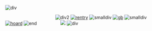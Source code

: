 ![div](https://files.catbox.moe/c18hze.jpg)

 ‎ ‎ ‎ ‎ ‎ ‎ ‎ ‎ ‎ ‎ ‎ ‎  ‎ ‎ ‎ ‎ ‎ ‎ ‎‎ ‎ ‎ ‎ ‎ ‎ ‎ ‎ ‎ ‎ ‎ ‎ ‎ ‎ ‎ ‎ ‎ ‎  ‎ ‎ ‎ ‎  ![div2](https://cdn.discordapp.com/emojis/1122267392890908867.webp?size=28&quality=lossless) [![rentry](https://i.imgur.com/Zv1Ktfq.png)](https://rentry.co/strain) ![smalldiv](https://cdn.discordapp.com/emojis/1125564159988355162.webp?size=28&quality=lossless)  [![gb](https://i.imgur.com/gmHqazM.png)](https://strain.123guestbook.com/) ![smalldiv](https://cdn.discordapp.com/emojis/1125564159988355162.webp?size=28&quality=lossless)  [![hoard](https://i.imgur.com/ven1qTu.png)](https://rentry.co/terrancehoard) ![end](https://files.catbox.moe/axzxxw.png)
 ‎ ‎ ‎ ‎ ‎ ‎ ‎ ‎ ‎ ‎ ‎ ‎  ‎ ‎ ‎ ‎ ‎ ‎ ‎ ‎ ‎ ‎ ‎ ‎  ‎ ‎ ‎ ‎ ‎ ‎ ‎ ‎ ‎ ‎ ‎ ‎ ‎ ‎ ‎ ‎ ‎ ‎ ‎ ‎  ‎ ‎ ‎ ‎ ‎ ‎ ‎ ‎ ‎ ‎ ‎ ‎  ‎ ‎ ‎ ‎ ‎ ‎ ‎ ‎ ‎ ‎ ‎ ‎ ‎ ‎ ‎ ‎ ‎ ‎ ‎ ‎  ‎ ‎ ‎ ‎ ‎ ‎ ‎ ‎ ‎ ‎ ‎ ‎  ‎ ‎ ‎ ‎ ‎ ‎ ‎ ‎ ‎ ‎ ‎ ‎ ‎ ‎ ‎ ‎ ‎ ‎ ‎ ‎ ‎ ‎ ‎ ‎ ‎ ‎ ‎ ‎ ‎ ‎ ‎ ‎ ‎ ‎ ‎ ‎ ‎ ‎ ‎ ‎ ‎  ![](https://pbs.twimg.com/profile_images/1208468781154078721/xzWAW-eL_200x200.jpg)‎ ‎
![div](https://i.imgur.com/3rmk2dy.png)
